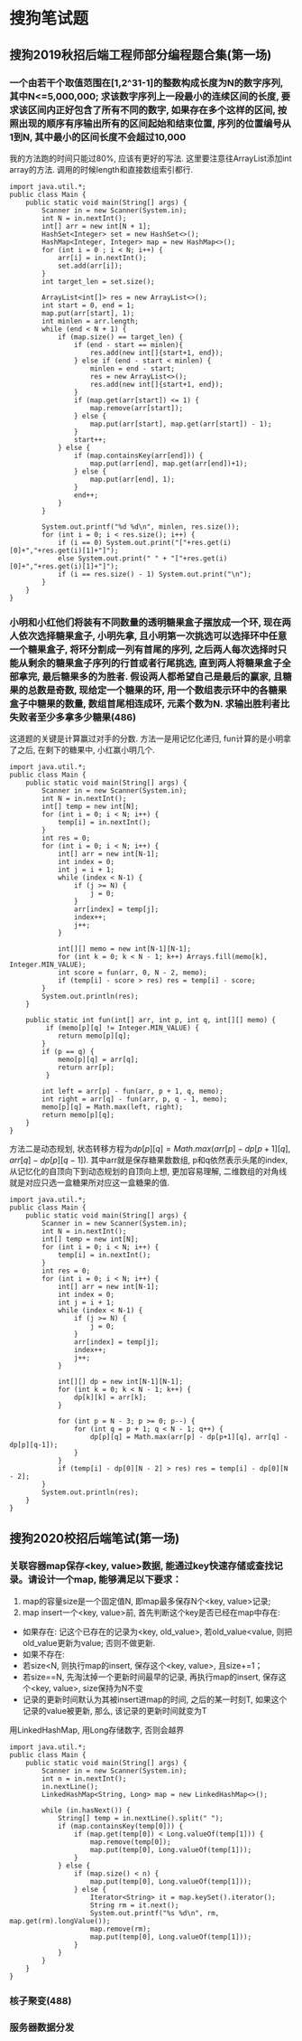# 搜狗笔试题
## 搜狗2019秋招后端工程师部分编程题合集(第一场)
### 一个由若干个取值范围在[1,2^31-1]的整数构成长度为N的数字序列, 其中N<=5,000,000; 求该数字序列上一段最小的连续区间的长度, 要求该区间内正好包含了所有不同的数字, 如果存在多个这样的区间, 按照出现的顺序有序输出所有的区间起始和结束位置, 序列的位置编号从1到N, 其中最小的区间长度不会超过10,000
我的方法跑的时间只能过80%, 应该有更好的写法. 这里要注意往ArrayList添加int array的方法. 调用的时候length和直接数组索引都行.

```
import java.util.*;
public class Main {
    public static void main(String[] args) {
        Scanner in = new Scanner(System.in);
        int N = in.nextInt();
        int[] arr = new int[N + 1];
        HashSet<Integer> set = new HashSet<>();
        HashMap<Integer, Integer> map = new HashMap<>();
        for (int i = 0 ; i < N; i++) {
            arr[i] = in.nextInt();
            set.add(arr[i]);
        }
        int target_len = set.size();
          
        ArrayList<int[]> res = new ArrayList<>();
        int start = 0, end = 1;
        map.put(arr[start], 1);
        int minlen = arr.length;
        while (end < N + 1) {
            if (map.size() == target_len) {
                if (end - start == minlen){
                    res.add(new int[]{start+1, end});
                } else if (end - start < minlen) {
                    minlen = end - start;
                    res = new ArrayList<>();
                    res.add(new int[]{start+1, end});
                }
                if (map.get(arr[start]) <= 1) {
                    map.remove(arr[start]);
                } else {
                    map.put(arr[start], map.get(arr[start]) - 1);
                }
                start++;
            } else {
                if (map.containsKey(arr[end])) {
                    map.put(arr[end], map.get(arr[end])+1);
                } else {
                    map.put(arr[end], 1);
                }
                end++;
            }
        }

        System.out.printf("%d %d\n", minlen, res.size());
        for (int i = 0; i < res.size(); i++) {
            if (i == 0) System.out.print("["+res.get(i)[0]+","+res.get(i)[1]+"]");
            else System.out.print(" " + "["+res.get(i)[0]+","+res.get(i)[1]+"]");
            if (i == res.size() - 1) System.out.print("\n");
        }
    }
}
```

### 小明和小红他们将装有不同数量的透明糖果盒子摆放成一个环, 现在两人依次选择糖果盒子, 小明先拿, 且小明第一次挑选可以选择环中任意一个糖果盒子, 将环分割成一列有首尾的序列, 之后两人每次选择时只能从剩余的糖果盒子序列的行首或者行尾挑选, 直到两人将糖果盒子全部拿完, 最后糖果多的为胜者. 假设两人都希望自己是最后的赢家, 且糖果的总数是奇数, 现给定一个糖果的环, 用一个数组表示环中的各糖果盒子中糖果的数量, 数组首尾相连成环, 元素个数为N. 求输出胜利者比失败者至少多拿多少糖果(486)
这道题的关键是计算赢过对手的分数. 方法一是用记忆化递归, fun计算的是小明拿了之后, 在剩下的糖果中, 小红赢小明几个.
```
import java.util.*;
public class Main {
    public static void main(String[] args) {
        Scanner in = new Scanner(System.in);
        int N = in.nextInt();
        int[] temp = new int[N];
        for (int i = 0; i < N; i++) {
            temp[i] = in.nextInt();
        }
        int res = 0;
        for (int i = 0; i < N; i++) {
            int[] arr = new int[N-1];
            int index = 0;
            int j = i + 1;
            while (index < N-1) {
                if (j >= N) {
                    j = 0;
                }
                arr[index] = temp[j];
                index++;
                j++;
            }
            
            int[][] memo = new int[N-1][N-1];
            for (int k = 0; k < N - 1; k++) Arrays.fill(memo[k], Integer.MIN_VALUE); 
            int score = fun(arr, 0, N - 2, memo);
            if (temp[i] - score > res) res = temp[i] - score;
        }
        System.out.println(res);
    }
    
    public static int fun(int[] arr, int p, int q, int[][] memo) {
         if (memo[p][q] != Integer.MIN_VALUE) {
            return memo[p][q];
        }
        if (p == q) {
            memo[p][q] = arr[q];
            return arr[p];
         }

        int left = arr[p] - fun(arr, p + 1, q, memo);
        int right = arr[q] - fun(arr, p, q - 1, memo);
        memo[p][q] = Math.max(left, right);
        return memo[p][q];
    }
}
```

方法二是动态规划, 状态转移方程为$dp[p][q] = Math.max(arr[p] - dp[p+1][q], arr[q] - dp[p][q-1])$. 其中arr就是保存糖果数数组, p和q依然表示头尾的index, 从记忆化的自顶向下到动态规划的自顶向上想, 更加容易理解, 二维数组的对角线就是对应只选一盒糖果所对应这一盒糖果的值.
```
import java.util.*;
public class Main {
    public static void main(String[] args) {
        Scanner in = new Scanner(System.in);
        int N = in.nextInt();
        int[] temp = new int[N];
        for (int i = 0; i < N; i++) {
            temp[i] = in.nextInt();
        }
        int res = 0;
        for (int i = 0; i < N; i++) {
            int[] arr = new int[N-1];
            int index = 0;
            int j = i + 1;
            while (index < N-1) {
                if (j >= N) {
                    j = 0;
                }
                arr[index] = temp[j];
                index++;
                j++;
            }
            
            int[][] dp = new int[N-1][N-1];
            for (int k = 0; k < N - 1; k++) {
                dp[k][k] = arr[k];
            }
            
            for (int p = N - 3; p >= 0; p--) {
                for (int q = p + 1; q < N - 1; q++) {
                    dp[p][q] = Math.max(arr[p] - dp[p+1][q], arr[q] - dp[p][q-1]);
                }
            }
            if (temp[i] - dp[0][N - 2] > res) res = temp[i] - dp[0][N - 2];
        }
        System.out.println(res);
    }
}
```


## 搜狗2020校招后端笔试(第一场)
### 关联容器map保存<key, value>数据, 能通过key快速存储或查找记录。请设计一个map, 能够满足以下要求：
1. map的容量size是一个固定值N, 即map最多保存N个<key, value>记录;
2. map insert一个\<key, value\>前, 首先判断这个key是否已经在map中存在:
- 如果存在: 记这个已存在的记录为\<key, old_value\>, 若old_value\<value, 则把old_value更新为value; 否则不做更新.
- 如果不存在:
- 若size\<N, 则执行map的insert, 保存这个\<key, value\>, 且size+=1；
- 若size==N, 先淘汰掉一个更新时间最早的记录, 再执行map的insert, 保存这个<key, value>, size保持为N不变
- 记录的更新时间默认为其被insert进map的时间, 之后的某一时刻T, 如果这个记录的value被更新, 那么, 该记录的更新时间就变为T

用LinkedHashMap, 用Long存储数字, 否则会越界
```
import java.util.*;
public class Main {
    public static void main(String[] args) {
        Scanner in = new Scanner(System.in);
        int n = in.nextInt();
        in.nextLine();
        LinkedHashMap<String, Long> map = new LinkedHashMap<>();

        while (in.hasNext()) {
            String[] temp = in.nextLine().split(" ");
            if (map.containsKey(temp[0])) {
                if (map.get(temp[0]) < Long.valueOf(temp[1])) {
                    map.remove(temp[0]);
                    map.put(temp[0], Long.valueOf(temp[1]));
                }
            } else {
                if (map.size() < n) {
                    map.put(temp[0], Long.valueOf(temp[1]));
                } else {
                    Iterator<String> it = map.keySet().iterator();
                    String rm = it.next();
                    System.out.printf("%s %d\n", rm, map.get(rm).longValue());
                    map.remove(rm);
                    map.put(temp[0], Long.valueOf(temp[1]));
                }
            }
        }
    }
}
```

### 核子聚变(488)

### 服务器数据分发